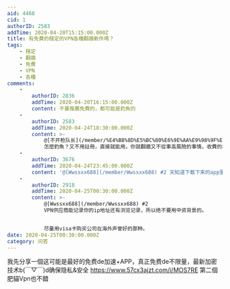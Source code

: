 ```yaml
---
aid: 4468
cid: 1
authorID: 2583
addTime: 2020-04-20T15:15:00.000Z
title: 有免費的穩定的VPN各種翻牆軟件嗎？
tags:
    - 穩定
    - 翻牆
    - 免費
    - VPN
    - 各種
comments:
    -
        authorID: 2836
        addTime: 2020-04-20T16:15:00.000Z
        content: 不要推薦免費的，都可能是釣魚的
    -
        authorID: 2583
        addTime: 2020-04-24T18:30:00.000Z
        content: >-
            @[不开枪队长](/member/%E4%B8%8D%E5%BC%80%E6%9E%AA%E9%98%9F%E9%95%BF) #1
            怎麼釣魚？又不用註冊，直接就能用，你就翻牆又不從事高風險的事情，收費的才不安全，用支付寶付款你敢用？
    -
        authorID: 3676
        addTime: 2020-04-24T23:45:00.000Z
        content: '@[Wwssxx688](/member/Wwssxx688) #2 天知道下载下来的app里是不是有什么后门。'
    -
        authorID: 2918
        addTime: 2020-04-25T00:30:00.000Z
        content: >-
            @[Wwssxx688](/member/Wwssxx688) #2
            VPN供应商能记录你的ip地址还有浏览记录，所以绝不要用中资背景的。


            尽量用visa卡购买公司在海外声誉好的那种。
date: 2020-04-25T00:30:00.000Z
category: 问答
---
```


我先分享一個这可能是最好的免费de加速+APP，真正免费de不限量，最新加密技术b(￣▽￣)d确保隐私&安全 https://www.57cx3ajzt.com/i/MOS7RE 第二個 肥貓Vpn也不錯

